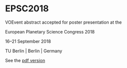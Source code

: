 # EPSC2018
VOEvent abstract accepted for poster presentation at the

European Planetary Science Congress 2018

16–21 September 2018

TU Berlin | Berlin | Germany

See the [pdf version](https://meetingorganizer.copernicus.org/EPSC2018/EPSC2018-459.pdf)
